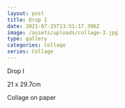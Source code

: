```yaml
---
layout: post
title: Drop I
date: 2021-07-25T13:51:17.396Z
image: /assets/uploads/collage-3.jpg
type: gallery
categories: Collage
series: Collage
---
```

Drop I

21 x 29.7cm

Collage on paper
